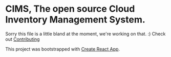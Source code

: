 # CIMS, The open source Cloud Inventory Management System.

Sorry this file is a little bland at the moment, we're working on that. :) Check out [Contributing](CONTRIBUTING.md)

This project was bootstrapped with [Create React App](https://github.com/facebookincubator/create-react-app).
